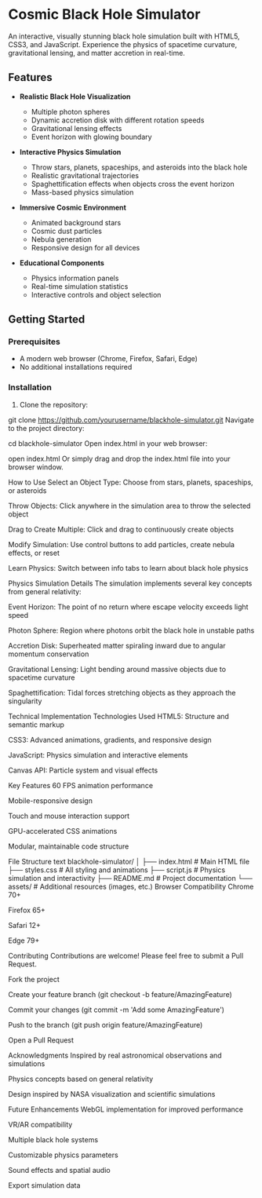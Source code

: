 # Cosmic Black Hole Simulator

An interactive, visually stunning black hole simulation built with HTML5, CSS3, and JavaScript. Experience the physics of spacetime curvature, gravitational lensing, and matter accretion in real-time.

## Features

- **Realistic Black Hole Visualization**
  - Multiple photon spheres
  - Dynamic accretion disk with different rotation speeds
  - Gravitational lensing effects
  - Event horizon with glowing boundary

- **Interactive Physics Simulation**
  - Throw stars, planets, spaceships, and asteroids into the black hole
  - Realistic gravitational trajectories
  - Spaghettification effects when objects cross the event horizon
  - Mass-based physics simulation

- **Immersive Cosmic Environment**
  - Animated background stars
  - Cosmic dust particles
  - Nebula generation
  - Responsive design for all devices

- **Educational Components**
  - Physics information panels
  - Real-time simulation statistics
  - Interactive controls and object selection

## Getting Started

### Prerequisites

- A modern web browser (Chrome, Firefox, Safari, Edge)
- No additional installations required

### Installation

1. Clone the repository:

git clone https://github.com/yourusername/blackhole-simulator.git
Navigate to the project directory:

cd blackhole-simulator
Open index.html in your web browser:

open index.html
Or simply drag and drop the index.html file into your browser window.

How to Use
Select an Object Type: Choose from stars, planets, spaceships, or asteroids

Throw Objects: Click anywhere in the simulation area to throw the selected object

Drag to Create Multiple: Click and drag to continuously create objects

Modify Simulation: Use control buttons to add particles, create nebula effects, or reset

Learn Physics: Switch between info tabs to learn about black hole physics

Physics Simulation Details
The simulation implements several key concepts from general relativity:

Event Horizon: The point of no return where escape velocity exceeds light speed

Photon Sphere: Region where photons orbit the black hole in unstable paths

Accretion Disk: Superheated matter spiraling inward due to angular momentum conservation

Gravitational Lensing: Light bending around massive objects due to spacetime curvature

Spaghettification: Tidal forces stretching objects as they approach the singularity

Technical Implementation
Technologies Used
HTML5: Structure and semantic markup

CSS3: Advanced animations, gradients, and responsive design

JavaScript: Physics simulation and interactive elements

Canvas API: Particle system and visual effects

Key Features
60 FPS animation performance

Mobile-responsive design

Touch and mouse interaction support

GPU-accelerated CSS animations

Modular, maintainable code structure

File Structure
text
blackhole-simulator/
│
├── index.html          # Main HTML file
├── styles.css          # All styling and animations
├── script.js           # Physics simulation and interactivity
├── README.md           # Project documentation
└── assets/             # Additional resources (images, etc.)
Browser Compatibility
Chrome 70+

Firefox 65+

Safari 12+

Edge 79+

Contributing
Contributions are welcome! Please feel free to submit a Pull Request.

Fork the project

Create your feature branch (git checkout -b feature/AmazingFeature)

Commit your changes (git commit -m 'Add some AmazingFeature')

Push to the branch (git push origin feature/AmazingFeature)

Open a Pull Request

Acknowledgments
Inspired by real astronomical observations and simulations

Physics concepts based on general relativity

Design inspired by NASA visualization and scientific simulations

Future Enhancements
WebGL implementation for improved performance

VR/AR compatibility

Multiple black hole systems

Customizable physics parameters

Sound effects and spatial audio

Export simulation data
